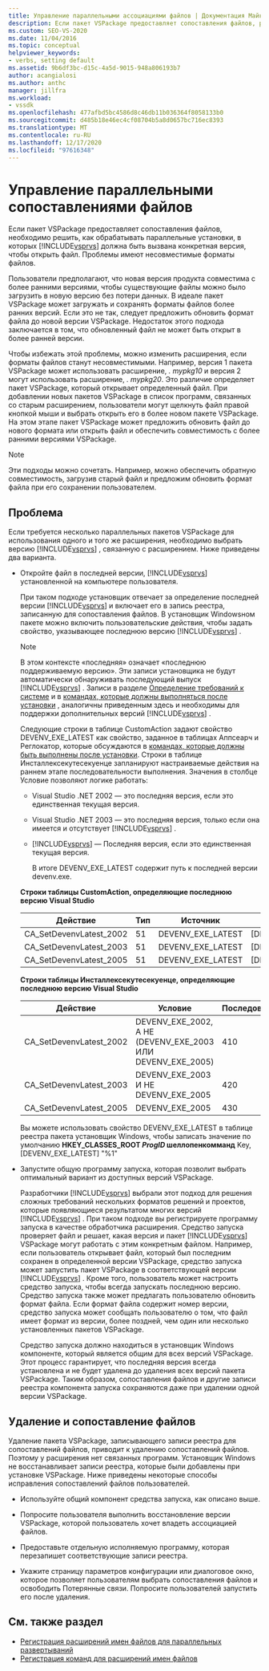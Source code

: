```yaml
---
title: Управление параллельными ассоциациями файлов | Документация Майкрософт
description: Если пакет VSPackage предоставляет сопоставления файлов, решите, как выполнять параллельную установку, в которой в конкретной версии Visual Studio открывается файл.
ms.custom: SEO-VS-2020
ms.date: 11/04/2016
ms.topic: conceptual
helpviewer_keywords:
- verbs, setting default
ms.assetid: 9b6df3bc-d15c-4a5d-9015-948a806193b7
author: acangialosi
ms.author: anthc
manager: jillfra
ms.workload:
- vssdk
ms.openlocfilehash: 477afbd5bc4586d8c46db11b036364f8058133b0
ms.sourcegitcommit: d485b18e46ec4cf08704b5a8d0657bc716ec8393
ms.translationtype: MT
ms.contentlocale: ru-RU
ms.lasthandoff: 12/17/2020
ms.locfileid: "97616348"
---
```

# <a name="manage-side-by-side-file-associations"></a>Управление параллельными сопоставлениями файлов

Если пакет VSPackage предоставляет сопоставления файлов, необходимо решить, как обрабатывать параллельные установки, в которых [!INCLUDE[vsprvs](../code-quality/includes/vsprvs_md.md)] должна быть вызвана конкретная версия, чтобы открыть файл. Проблемы имеют несовместимые форматы файлов.

Пользователи предполагают, что новая версия продукта совместима с более ранними версиями, чтобы существующие файлы можно было загрузить в новую версию без потери данных. В идеале пакет VSPackage может загружать и сохранять форматы файлов более ранних версий. Если это не так, следует предложить обновить формат файла до новой версии VSPackage. Недостаток этого подхода заключается в том, что обновленный файл не может быть открыт в более ранней версии.

Чтобы избежать этой проблемы, можно изменить расширения, если форматы файлов станут несовместимыми. Например, версия 1 пакета VSPackage может использовать расширение, *. mypkg10* и версия 2 могут использовать расширение, *. mypkg20*. Это различие определяет пакет VSPackage, который открывает определенный файл. При добавлении новых пакетов VSPackage в список программ, связанных со старым расширением, пользователи могут щелкнуть файл правой кнопкой мыши и выбрать открыть его в более новом пакете VSPackage. На этом этапе пакет VSPackage может предложить обновить файл до нового формата или открыть файл и обеспечить совместимость с более ранними версиями VSPackage.

> [!NOTE]
> Эти подходы можно сочетать. Например, можно обеспечить обратную совместимость, загрузив старый файл и предложим обновить формат файла при его сохранении пользователем.

## <a name="face-the-problem"></a>Проблема

Если требуется несколько параллельных пакетов VSPackage для использования одного и того же расширения, необходимо выбрать версию [!INCLUDE[vsprvs](../code-quality/includes/vsprvs_md.md)] , связанную с расширением. Ниже приведены два варианта.

- Откройте файл в последней версии, [!INCLUDE[vsprvs](../code-quality/includes/vsprvs_md.md)] установленной на компьютере пользователя.

   При таком подходе установщик отвечает за определение последней версии [!INCLUDE[vsprvs](../code-quality/includes/vsprvs_md.md)] и включает его в запись реестра, записанную для сопоставления файлов. В установщик Windowsном пакете можно включить пользовательские действия, чтобы задать свойство, указывающее последнюю версию [!INCLUDE[vsprvs](../code-quality/includes/vsprvs_md.md)] .

  > [!NOTE]
  > В этом контексте «последняя» означает «последнюю поддерживаемую версию». Эти записи установщика не будут автоматически обнаруживать последующий выпуск [!INCLUDE[vsprvs](../code-quality/includes/vsprvs_md.md)] . Записи в разделе [Определение требований к системе](../extensibility/internals/detecting-system-requirements.md) и в [командах, которые должны выполняться после установки](../extensibility/internals/commands-that-must-be-run-after-installation.md) , аналогичны приведенным здесь и необходимы для поддержки дополнительных версий [!INCLUDE[vsprvs](../code-quality/includes/vsprvs_md.md)] .

   Следующие строки в таблице CustomAction задают свойство DEVENV_EXE_LATEST как свойство, заданное в таблицах Аппсеарч и Реглокатор, которые обсуждаются в [командах, которые должны быть выполнены после установки](../extensibility/internals/commands-that-must-be-run-after-installation.md). Строки в таблице Инсталлексекутесекуенце запланируют настраиваемые действия на раннем этапе последовательности выполнения. Значения в столбце Условие позволяют логике работать:

  - Visual Studio .NET 2002 — это последняя версия, если это единственная текущая версия.

  - Visual Studio .NET 2003 — это последняя версия, только если она имеется и отсутствует [!INCLUDE[vsprvs](../code-quality/includes/vsprvs_md.md)] .

  - [!INCLUDE[vsprvs](../code-quality/includes/vsprvs_md.md)] — Последняя версия, если это единственная текущая версия.

    В итоге DEVENV_EXE_LATEST содержит путь к последней версии devenv.exe.

  **Строки таблицы CustomAction, определяющие последнюю версию Visual Studio**

  |Действие|Тип|Источник|Назначение|
  |------------|----------|------------|------------|
  |CA_SetDevenvLatest_2002|51|DEVENV_EXE_LATEST|[DEVENV_EXE_2002]|
  |CA_SetDevenvLatest_2003|51|DEVENV_EXE_LATEST|[DEVENV_EXE_2003]|
  |CA_SetDevenvLatest_2005|51|DEVENV_EXE_LATEST|[DEVENV_EXE_2005]|

  **Строки таблицы Инсталлексекутесекуенце, определяющие последнюю версию Visual Studio**

  |Действие|Условие|Последовательность|
  |------------|---------------|--------------|
  |CA_SetDevenvLatest_2002|DEVENV_EXE_2002, А НЕ (DEVENV_EXE_2003 ИЛИ DEVENV_EXE_2005)|410|
  |CA_SetDevenvLatest_2003|DEVENV_EXE_2003 И НЕ DEVENV_EXE_2005|420|
  |CA_SetDevenvLatest_2005|DEVENV_EXE_2005|430|

   Вы можете использовать свойство DEVENV_EXE_LATEST в таблице реестра пакета установщик Windows, чтобы записать значение по умолчанию **HKEY_CLASSES_ROOT *ProgID* шеллопенкомманд** Key, [DEVENV_EXE_LATEST] "%1"

- Запустите общую программу запуска, которая позволит выбрать оптимальный вариант из доступных версий VSPackage.

   Разработчики [!INCLUDE[vsprvs](../code-quality/includes/vsprvs_md.md)] выбрали этот подход для решения сложных требований нескольких форматов решений и проектов, которые появляющиеся результатом многих версий [!INCLUDE[vsprvs](../code-quality/includes/vsprvs_md.md)] . При таком подходе вы регистрируете программу запуска в качестве обработчика расширения. Средство запуска проверяет файл и решает, какая версия и пакет [!INCLUDE[vsprvs](../code-quality/includes/vsprvs_md.md)] VSPackage могут работать с этим конкретным файлом. Например, если пользователь открывает файл, который был последним сохранен в определенной версии VSPackage, средство запуска может запустить пакет VSPackage в соответствующей версии [!INCLUDE[vsprvs](../code-quality/includes/vsprvs_md.md)] . Кроме того, пользователь может настроить средство запуска, чтобы всегда запускать последнюю версию. Средство запуска также может предлагать пользователю обновить формат файла. Если формат файла содержит номер версии, средство запуска может сообщать пользователю о том, что файл имеет формат из версии, более поздней, чем один или несколько установленных пакетов VSPackage.

   Средство запуска должно находиться в установщик Windows компоненте, который является общим для всех версий VSPackage. Этот процесс гарантирует, что последняя версия всегда установлена и не будет удалена до удаления всех версий пакета VSPackage. Таким образом, сопоставления файлов и другие записи реестра компонента запуска сохраняются даже при удалении одной версии VSPackage.

## <a name="uninstall-and-file-associations"></a>Удаление и сопоставление файлов

Удаление пакета VSPackage, записывающего записи реестра для сопоставлений файлов, приводит к удалению сопоставлений файлов. Поэтому у расширения нет связанных программ. Установщик Windows не восстанавливает записи реестра, которые были добавлены при установке VSPackage. Ниже приведены некоторые способы исправления сопоставлений файлов пользователей.

- Используйте общий компонент средства запуска, как описано выше.

- Попросите пользователя выполнить восстановление версии VSPackage, которой пользователь хочет владеть ассоциацией файлов.

- Предоставьте отдельную исполняемую программу, которая перезапишет соответствующие записи реестра.

- Укажите страницу параметров конфигурации или диалоговое окно, которое позволяет пользователям выбрать сопоставления файлов и освободить Потерянные связи. Попросите пользователей запустить его после удаления.

## <a name="see-also"></a>См. также раздел

- [Регистрация расширений имен файлов для параллельных развертываний](../extensibility/registering-file-name-extensions-for-side-by-side-deployments.md)
- [Регистрация команд для расширений имен файлов](../extensibility/registering-verbs-for-file-name-extensions.md)
